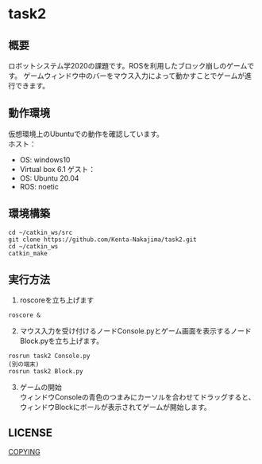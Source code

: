 # task2

## 概要
ロボットシステム学2020の課題です。ROSを利用したブロック崩しのゲームです。
ゲームウィンドウ中のバーをマウス入力によって動かすことでゲームが進行できます。

## 動作環境
仮想環境上のUbuntuでの動作を確認しています。<br>
  ホスト：<br>
- OS: windows10
- Virtual box 6.1
  ゲスト：<br>
- OS: Ubuntu 20.04
- ROS: noetic

## 環境構築
```
cd ~/catkin_ws/src
git clone https://github.com/Kenta-Nakajima/task2.git
cd ~/catkin_ws
catkin_make
```

## 実行方法
1. roscoreを立ち上げます
```
roscore &
```

2. マウス入力を受け付けるノードConsole.pyとゲーム画面を表示するノードBlock.pyを立ち上げます。
```
rosrun task2 Console.py
(別の端末)
rosrun task2 Block.py
```

3. ゲームの開始<br>
  ウィンドウConsoleの青色のつまみにカーソルを合わせてドラッグすると、ウィンドウBlockにボールが表示されてゲームが開始します。

## LICENSE
[COPYING](https://github.com/Kenta-Nakajima/task2/blob/main/COPYING)
